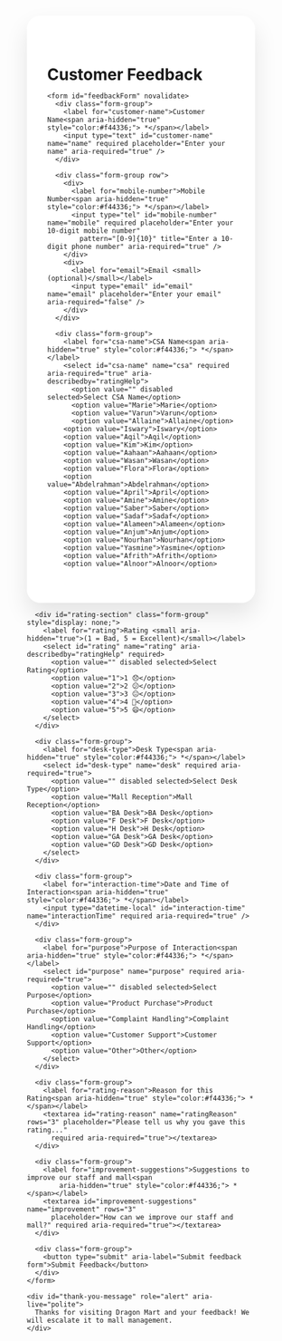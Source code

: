 <html lang="en">

<head>
  <meta charset="UTF-8" />
  <meta name="viewport" content="width=device-width, initial-scale=1" />
  <title>Customer Feedback Form - Dragon Mart</title>
  <link href="https://fonts.googleapis.com/css2?family=Inter:wght@400;600;700&display=swap" rel="stylesheet" />
  <style>
    /* Reset */
    * {
      box-sizing: border-box;
      margin: 0;
      padding: 0;
      font-family: 'Inter', -apple-system, BlinkMacSystemFont, 'Segoe UI', Roboto, Oxygen, Ubuntu, Cantarell,
        'Open Sans', 'Helvetica Neue', sans-serif;
    }

    body {
      background: linear-gradient(135deg, #f0f4ff, #d9e6ff);
      display: flex;
      justify-content: center;
      align-items: center;
      min-height: 100vh;
      padding: 20px;
      color: #1e1e2f;
    }

    .form-container {
      background: #ffffffdd;
      backdrop-filter: saturate(180%) blur(20px);
      border-radius: 24px;
      padding: 48px 36px;
      max-width: 600px;
      width: 100%;
      box-shadow: 0 20px 40px rgb(0 0 0 / 0.1);
      transition: box-shadow 0.3s ease;
    }

    .form-container:hover {
      box-shadow: 0 30px 50px rgb(0 0 0 / 0.15);
    }

    .form-container img {
  display: inline-block;
  margin: 0 0 32px 0;
  width: 140px;
  filter: drop-shadow(0 0 3px rgba(0, 0, 0, 0.1));
}


    h1 {
      text-align: center;
      font-weight: 700;
      font-size: 2.25rem;
      margin-bottom: 32px;
      letter-spacing: 0.02em;
      color: #0f1c68;
    }

    .form-group {
      margin-bottom: 24px;
    }

    label {
      font-weight: 600;
      font-size: 1rem;
      margin-bottom: 8px;
      display: block;
      color: #333658;
      user-select: none;
    }

    input[type="text"],
    input[type="tel"],
    input[type="email"],
    select,
    input[type="datetime-local"],
    textarea {
      width: 100%;
      padding: 14px 18px;
      font-size: 1rem;
      border-radius: 16px;
      border: none;
      background: #f0f4ff;
      box-shadow:
        inset 6px 6px 8px #c9d7ff,
        inset -6px -6px 8px #ffffff;
      color: #222244;
      transition: box-shadow 0.25s ease, background 0.3s ease;
      font-weight: 500;
      resize: vertical;
      min-height: 44px;
      outline-offset: 3px;
    }

    input[type="text"]:focus,
    input[type="tel"]:focus,
    input[type="email"]:focus,
    select:focus,
    input[type="datetime-local"]:focus,
    textarea:focus {
      box-shadow:
        inset 6px 6px 10px #b1c3ff,
        inset -6px -6px 10px #e2ebff,
        0 0 0 3px #4a67ff;
      background: #e2eaff;
      color: #0b1a8f;
      outline: none;
    }

    textarea {
      min-height: 80px;
    }

    /* Row styling for inputs side by side */
    .row {
      display: flex;
      gap: 20px;
      flex-wrap: wrap;
    }

    .row > div {
      flex: 1 1 48%;
      min-width: 180px;
    }

    button[type="submit"] {
      width: 100%;
      background: linear-gradient(90deg, #4a67ff, #5a7dff);
      border: none;
      border-radius: 16px;
      padding: 16px 0;
      font-size: 1.125rem;
      font-weight: 700;
      color: white;
      cursor: pointer;
      box-shadow: 0 8px 16px rgba(74, 103, 255, 0.4);
      transition: background 0.3s ease, box-shadow 0.3s ease, transform 0.15s ease;
      user-select: none;
    }

    button[type="submit"]:hover {
      background: linear-gradient(90deg, #5a7dff, #728eff);
      box-shadow: 0 12px 22px rgba(90, 125, 255, 0.6);
      transform: translateY(-2px);
    }

    button[type="submit"]:disabled {
      background: #aab8ff;
      cursor: not-allowed;
      box-shadow: none;
      transform: none;
    }

    #thank-you-message {
      display: none;
      font-size: 1.25rem;
      font-weight: 600;
      text-align: center;
      padding: 36px 24px;
      color: #2b7a0b;
      background: #e6f4ea;
      border-radius: 20px;
      box-shadow: 0 0 15px rgba(43, 122, 11, 0.3);
      user-select: none;
    }

    /* Responsive tweaks */
    @media (max-width: 640px) {
      .row > div {
        flex: 1 1 100%;
      }
      .form-container {
        padding: 32px 24px;
      }
    }
  </style>
</head>

<body>
  <div class="form-container" role="main" aria-label="Customer Feedback Form">
    <h1>Customer Feedback</h1>

    <form id="feedbackForm" novalidate>
      <div class="form-group">
        <label for="customer-name">Customer Name<span aria-hidden="true" style="color:#f44336;"> *</span></label>
        <input type="text" id="customer-name" name="name" required placeholder="Enter your name" aria-required="true" />
      </div>

      <div class="form-group row">
        <div>
          <label for="mobile-number">Mobile Number<span aria-hidden="true" style="color:#f44336;"> *</span></label>
          <input type="tel" id="mobile-number" name="mobile" required placeholder="Enter your 10-digit mobile number"
            pattern="[0-9]{10}" title="Enter a 10-digit phone number" aria-required="true" />
        </div>
        <div>
          <label for="email">Email <small>(optional)</small></label>
          <input type="email" id="email" name="email" placeholder="Enter your email" aria-required="false" />
        </div>
      </div>

      <div class="form-group">
        <label for="csa-name">CSA Name<span aria-hidden="true" style="color:#f44336;"> *</span></label>
        <select id="csa-name" name="csa" required aria-required="true" aria-describedby="ratingHelp">
          <option value="" disabled selected>Select CSA Name</option>
          <option value="Marie">Marie</option>
          <option value="Varun">Varun</option>
          <option value="Allaine">Allaine</option>
        <option value="Iswary">Iswary</option>
        <option value="Aqil">Aqil</option>
        <option value="Kim">Kim</option>
        <option value="Aahaan">Aahaan</option>
        <option value="Wasan">Wasan</option>
        <option value="Flora">Flora</option>
        <option value="Abdelrahman">Abdelrahman</option>
        <option value="April">April</option>
        <option value="Amine">Amine</option>
        <option value="Saber">Saber</option>
        <option value="Sadaf">Sadaf</option>
        <option value="Alameen">Alameen</option>
        <option value="Anjum">Anjum</option>
        <option value="Nourhan">Nourhan</option>
        <option value="Yasmine">Yasmine</option>
        <option value="Afrith">Afrith</option>
        <option value="Alnoor">Alnoor</option>
 </select>
      </div>

      <div id="rating-section" class="form-group" style="display: none;">
        <label for="rating">Rating <small aria-hidden="true">(1 = Bad, 5 = Excellent)</small></label>
        <select id="rating" name="rating" aria-describedby="ratingHelp" required>
          <option value="" disabled selected>Select Rating</option>
          <option value="1">1 😞</option>
          <option value="2">2 😕</option>
          <option value="3">3 😐</option>
          <option value="4">4 🙂</option>
          <option value="5">5 😄</option>
        </select>
      </div>

      <div class="form-group">
        <label for="desk-type">Desk Type<span aria-hidden="true" style="color:#f44336;"> *</span></label>
        <select id="desk-type" name="desk" required aria-required="true">
          <option value="" disabled selected>Select Desk Type</option>
          <option value="Mall Reception">Mall Reception</option>
          <option value="BA Desk">BA Desk</option>
          <option value="F Desk">F Desk</option>
          <option value="H Desk">H Desk</option>
          <option value="GA Desk">GA Desk</option>
          <option value="GD Desk">GD Desk</option>
        </select>
      </div>

      <div class="form-group">
        <label for="interaction-time">Date and Time of Interaction<span aria-hidden="true" style="color:#f44336;"> *</span></label>
        <input type="datetime-local" id="interaction-time" name="interactionTime" required aria-required="true" />
      </div>

      <div class="form-group">
        <label for="purpose">Purpose of Interaction<span aria-hidden="true" style="color:#f44336;"> *</span></label>
        <select id="purpose" name="purpose" required aria-required="true">
          <option value="" disabled selected>Select Purpose</option>
          <option value="Product Purchase">Product Purchase</option>
          <option value="Complaint Handling">Complaint Handling</option>
          <option value="Customer Support">Customer Support</option>
          <option value="Other">Other</option>
        </select>
      </div>

      <div class="form-group">
        <label for="rating-reason">Reason for this Rating<span aria-hidden="true" style="color:#f44336;"> *</span></label>
        <textarea id="rating-reason" name="ratingReason" rows="3" placeholder="Please tell us why you gave this rating..."
          required aria-required="true"></textarea>
      </div>

      <div class="form-group">
        <label for="improvement-suggestions">Suggestions to improve our staff and mall<span
            aria-hidden="true" style="color:#f44336;"> *</span></label>
        <textarea id="improvement-suggestions" name="improvement" rows="3"
          placeholder="How can we improve our staff and mall?" required aria-required="true"></textarea>
      </div>

      <div class="form-group">
        <button type="submit" aria-label="Submit feedback form">Submit Feedback</button>
      </div>
    </form>

    <div id="thank-you-message" role="alert" aria-live="polite">
      Thanks for visiting Dragon Mart and your feedback! We will escalate it to mall management.
    </div>
  </div>

  <script>
    const form = document.getElementById('feedbackForm');
    const thankYouMessage = document.getElementById('thank-you-message');
    const ratingSection = document.getElementById('rating-section');
    const csaSelect = document.getElementById('csa-name');
    const ratingSelect = document.getElementById('rating');

    const scriptURL = "https://script.google.com/macros/s/AKfycbxXSOlNv-7ZzAo5BigXAphBUrjLNNxuPXVVUp1TXB5BSJxQD4oVtQREwx0TwVFU0S-BXg/exec";

    csaSelect.addEventListener('change', () => {
      if (csaSelect.value) {
        ratingSection.style.display = 'block';
        ratingSelect.setAttribute('required', 'true');
      } else {
        ratingSection.style.display = 'none';
        ratingSelect.removeAttribute('required');
        ratingSelect.value = "";
      }
    });

 form.addEventListener('submit', e => {
  e.preventDefault();

  if (!form.checkValidity()) {
    form.reportValidity();
    return;
  }

  const formData = new URLSearchParams(new FormData(form)); // 👈 FIXED HERE

  const submitBtn = form.querySelector('button[type="submit"]');
  submitBtn.disabled = true;
  submitBtn.textContent = "Submitting...";

  fetch(scriptURL, {
    method: 'POST',
    headers: {
      'Content-Type': 'application/x-www-form-urlencoded' // 👈 Added
    },
    body: formData
  })
    .then(response => {
      if (!response.ok) throw new Error('Network response was not ok');
      return response.text();
    })
    .then(responseText => {
      console.log('Success:', responseText);
      form.style.display = 'none';
      thankYouMessage.style.display = 'block';
    })
    .catch(error => {
      console.error('Error!', error.message);
      alert('Oops! Something went wrong. Please try again.');
    })
    .finally(() => {
      submitBtn.disabled = false;
      submitBtn.textContent = "Submit Feedback";
    });
});

  </script>
</body>

</html>

